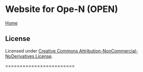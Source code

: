 Website for Ope-N (OPEN)
========================

[Home][web]

[web]: http://opnd.tk

License
-------
Licensed under [Creative Commons Attribution-NonCommercial-NoDerivatives License][lic].

[lic]: http://creativecommons.org/licenses/by-nc-nd/4.0/


========================
